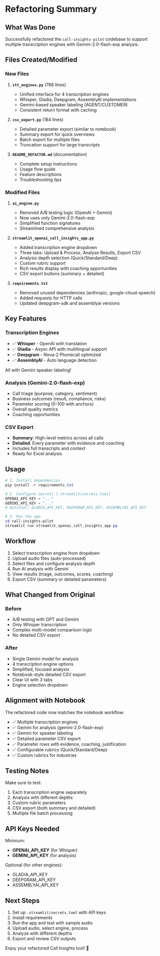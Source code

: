 # Refactoring Summary

## What Was Done

Successfully refactored the `call-insights-pilot` codebase to support multiple transcription engines with Gemini-2.0-flash-exp analysis.

## Files Created/Modified

### New Files
1. **`stt_engines.py`** (766 lines)
   - Unified interface for 4 transcription engines
   - Whisper, Gladia, Deepgram, AssemblyAI implementations
   - Gemini-based speaker labeling (AGENT/CUSTOMER)
   - Consistent return format with caching

2. **`csv_export.py`** (184 lines)
   - Detailed parameter export (similar to notebook)
   - Summary export for quick overviews
   - Batch export for multiple files
   - Truncation support for large transcripts

3. **`README_REFACTOR.md`** (documentation)
   - Complete setup instructions
   - Usage flow guide
   - Feature descriptions
   - Troubleshooting tips

### Modified Files
1. **`ai_engine.py`**
   - Removed A/B testing logic (OpenAI + Gemini)
   - Now uses only Gemini-2.0-flash-exp
   - Simplified function signatures
   - Streamlined comprehensive analysis

2. **`streamlit_openai_call_insights_app.py`**
   - Added transcription engine dropdown
   - Three tabs: Upload & Process, Analyze Results, Export CSV
   - Analysis depth selection (Quick/Standard/Deep)
   - Custom rubric support
   - Rich results display with coaching opportunities
   - CSV export buttons (summary + detailed)

3. **`requirements.txt`**
   - Removed unused dependencies (anthropic, google-cloud-speech)
   - Added requests for HTTP calls
   - Updated deepgram-sdk and assemblyai versions

## Key Features

### Transcription Engines
- ✅ **Whisper** - OpenAI with translation
- ✅ **Gladia** - Async API with multilingual support
- ✅ **Deepgram** - Nova-2 Phonecall optimized
- ✅ **AssemblyAI** - Auto language detection

All with Gemini speaker labeling!

### Analysis (Gemini-2.0-flash-exp)
- Call triage (purpose, category, sentiment)
- Business outcomes (result, compliance, risks)
- Parameter scoring (0-100 with anchors)
- Overall quality metrics
- Coaching opportunities

### CSV Export
- **Summary**: High-level metrics across all calls
- **Detailed**: Every parameter with evidence and coaching
- Includes full transcripts and context
- Ready for Excel analysis

## Usage

```powershell
# 1. Install dependencies
pip install -r requirements.txt

# 2. Configure secrets (.streamlit/secrets.toml)
OPENAI_API_KEY = "..."
GEMINI_API_KEY = "..."
# Optional: GLADIA_API_KEY, DEEPGRAM_API_KEY, ASSEMBLYAI_API_KEY

# 3. Run the app
cd call-insights-pilot
streamlit run streamlit_openai_call_insights_app.py
```

## Workflow

1. Select transcription engine from dropdown
2. Upload audio files (auto-processed)
3. Select files and configure analysis depth
4. Run AI analysis with Gemini
5. View results (triage, outcomes, scores, coaching)
6. Export CSV (summary or detailed parameters)

## What Changed from Original

### Before
- A/B testing with GPT and Gemini
- Only Whisper transcription
- Complex multi-model comparison logic
- No detailed CSV export

### After
- Single Gemini model for analysis
- 4 transcription engine options
- Simplified, focused analysis
- Notebook-style detailed CSV export
- Clear UI with 3 tabs
- Engine selection dropdown

## Alignment with Notebook

The refactored code now matches the notebook workflow:
- ✅ Multiple transcription engines
- ✅ Gemini for analysis (gemini-2.0-flash-exp)
- ✅ Gemini for speaker labeling
- ✅ Detailed parameter CSV export
- ✅ Parameter rows with evidence, coaching, justification
- ✅ Configurable rubrics (Quick/Standard/Deep)
- ✅ Custom rubrics for industries

## Testing Notes

Make sure to test:
1. Each transcription engine separately
2. Analysis with different depths
3. Custom rubric parameters
4. CSV export (both summary and detailed)
5. Multiple file batch processing

## API Keys Needed

Minimum:
- **OPENAI_API_KEY** (for Whisper)
- **GEMINI_API_KEY** (for analysis)

Optional (for other engines):
- GLADIA_API_KEY
- DEEPGRAM_API_KEY
- ASSEMBLYAI_API_KEY

## Next Steps

1. Set up `.streamlit/secrets.toml` with API keys
2. Install requirements
3. Run the app and test with sample audio
4. Upload audio, select engine, process
5. Analyze with different depths
6. Export and review CSV outputs

Enjoy your refactored Call Insights tool! 🎉
